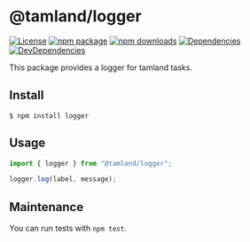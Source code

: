 # @tamland/logger

[![License](https://img.shields.io/npm/l/@tamland/logger.svg)](https://github.com/feight/tamland/blob/master/LICENSE)
[![npm package](https://img.shields.io/npm/v/@tamland/logger/latest.svg)](https://www.npmjs.com/package/@tamland/logger)
[![npm downloads](https://img.shields.io/npm/dm/@tamland/logger.svg)](https://www.npmjs.com/package/@tamland/logger)
[![Dependencies](https://img.shields.io/david/feight/tamland.svg?path=packages%2Flogger)](https://david-dm.org/feight/tamland?path=packages/logger)
[![DevDependencies](https://img.shields.io/david/feight/tamland.svg?path=packages%2Flogger)](https://david-dm.org/feight/tamland?type=dev&path=packages/logger)

This package provides a logger for tamland tasks.

## Install

```
$ npm install logger
```
## Usage

```js
import { logger } from "@tamland/logger";

logger.log(label, message);

```

## Maintenance

You can run tests with `npm test`.
